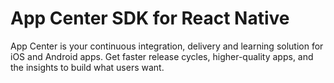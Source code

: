 # App Center SDK for React Native

App Center is your continuous integration, delivery and learning solution for iOS and Android apps. Get faster release cycles, higher-quality apps, and the insights to build what users want.

